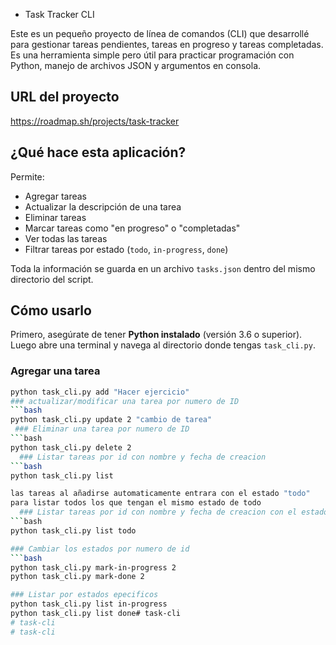 - Task Tracker CLI

Este es un pequeño proyecto de línea de comandos (CLI) que desarrollé para gestionar tareas pendientes, tareas en progreso y tareas completadas. Es una herramienta simple pero útil para practicar programación con Python, manejo de archivos JSON y argumentos en consola.
## URL del proyecto
https://roadmap.sh/projects/task-tracker

##  ¿Qué hace esta aplicación?

Permite:

- Agregar tareas
- Actualizar la descripción de una tarea
- Eliminar tareas
- Marcar tareas como "en progreso" o "completadas"
- Ver todas las tareas
- Filtrar tareas por estado (`todo`, `in-progress`, `done`)

Toda la información se guarda en un archivo `tasks.json` dentro del mismo directorio del script.
## Cómo usarlo

Primero, asegúrate de tener **Python instalado** (versión 3.6 o superior). Luego abre una terminal y navega al directorio donde tengas `task_cli.py`.

### Agregar una tarea
```bash
python task_cli.py add "Hacer ejercicio"
### actualizar/modificar una tarea por numero de ID
```bash
python task_cli.py update 2 "cambio de tarea"
 ### Eliminar una tarea por numero de ID
```bash
python task_cli.py delete 2
  ### Listar tareas por id con nombre y fecha de creacion
```bash
python task_cli.py list 

las tareas al añadirse automaticamente entrara con el estado "todo"
para listar todos los que tengan el mismo estado de todo
  ### Listar tareas por id con nombre y fecha de creacion con el estado Todo
```bash
python task_cli.py list todo

### Cambiar los estados por numero de id 
```bash
python task_cli.py mark-in-progress 2
python task_cli.py mark-done 2

### Listar por estados epecificos 
python task_cli.py list in-progress
python task_cli.py list done# task-cli
# task-cli
# task-cli
